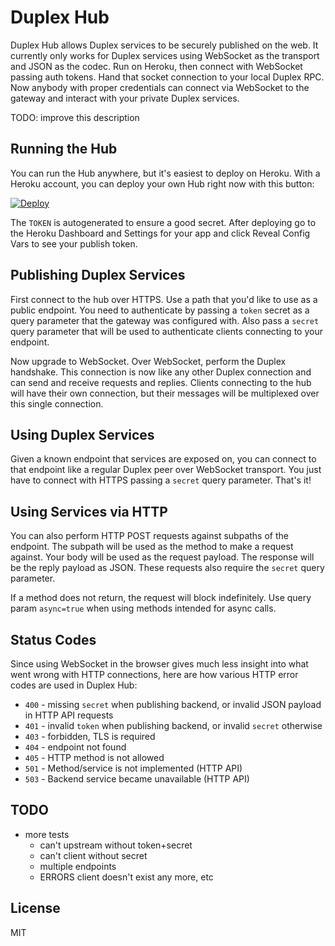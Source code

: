 # Duplex Hub

Duplex Hub allows Duplex services to be securely published on the web. It currently only works for Duplex services using WebSocket as the transport and JSON as the codec. Run on Heroku, then connect with WebSocket passing auth tokens. Hand that socket connection to your local Duplex RPC. Now anybody with proper credentials can connect via WebSocket to the gateway and interact with your private Duplex services.

TODO: improve this description

## Running the Hub

You can run the Hub anywhere, but it's easiest to deploy on Heroku. With a Heroku account, you can deploy your own Hub right now with this button:

[![Deploy](https://www.herokucdn.com/deploy/button.svg)](https://heroku.com/deploy)

The `TOKEN` is autogenerated to ensure a good secret. After deploying go to the Heroku Dashboard and Settings for your app and click Reveal Config Vars to see your publish token.

## Publishing Duplex Services

First connect to the hub over HTTPS. Use a path that you'd like to use as a public endpoint. You need to authenticate by passing a `token` secret as a query parameter that the gateway was configured with. Also pass a `secret` query parameter that will be used to authenticate clients connecting to your endpoint.

Now upgrade to WebSocket. Over WebSocket, perform the Duplex handshake. This connection is now like any other Duplex connection and can send and receive requests and replies. Clients connecting to the hub will have their own connection, but their messages will be multiplexed over this single connection.

## Using Duplex Services

Given a known endpoint that services are exposed on, you can connect to that endpoint like a regular Duplex peer over WebSocket transport. You just have to connect with HTTPS passing a `secret` query parameter. That's it!

## Using Services via HTTP

You can also perform HTTP POST requests against subpaths of the endpoint. The subpath will be used as the method to make a request against. Your body will be used as the request payload. The response will be the reply payload as JSON. These requests also require the `secret` query parameter.

If a method does not return, the request will block indefinitely. Use query param `async=true` when using methods intended for async calls.

## Status Codes

Since using WebSocket in the browser gives much less insight into what went wrong with HTTP connections, here are how various HTTP error codes are used in Duplex Hub:

 * `400` - missing `secret` when publishing backend, or invalid JSON payload in HTTP API requests
 * `401` - invalid `token` when publishing backend, or invalid `secret` otherwise
 * `403` - forbidden, TLS is required
 * `404` - endpoint not found
 * `405` - HTTP method is not allowed
 * `501` - Method/service is not implemented (HTTP API)
 * `503` - Backend service became unavailable (HTTP API)


## TODO

 * more tests
   * can't upstream without token+secret
   * can't client without secret
   * multiple endpoints
   * ERRORS client doesn't exist any more, etc

## License

MIT

